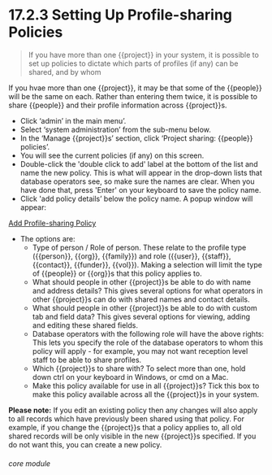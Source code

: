 # 17.2.3 Setting Up Profile-sharing Policies

> If you have more than one {{project}} in your system, it is possible to set up policies to dictate which parts of profiles (if any) can be shared, and by whom

If you hvae more than one {{project}}, it may be that some of the {{people}} will be the same on each. Rather than entering them twice, it is possible to share {{people}} and their profile information across {{project}}s.

- Click ‘admin’ in the main menu’.
- Select ‘system administration’ from the sub-menu below.
- In the ‘Manage {{project}}s’ section, click ‘Project sharing: {{people}} policies’.
- You will see the current policies (if any) on this screen.
- Double-click the 'double click to add' label at the bottom of the list and name the new policy. This is what will appear in the drop-down lists that database operators see, so make sure the names are clear. When you have done that, press 'Enter' on your keyboard to save the policy name.
- Click 'add policy details’ below the policy name. A popup window will appear:

[Add Profile-sharing Policy](17.2.3a.png)

- The options are:
  - Type of person / Role of person. These relate to the profile type ({{person}}, {{org}}, {{family}}) and role ({{user}}, {{staff}}, {{contact}}, {{funder}}, {{vol}}). Making a selection will limit the type of {{people}} or {{org}}s that this policy applies to.
  -	What should people in other {{project}}s be able to do with name and address details? This gives several options for what operators in other {{project}}s can do with shared names and contact details.
  - What should people in other {{project}}s be able to do with custom tab and field data? This gives several options for viewing, adding and editing these shared fields.
  - Database operators with the following role will have the above rights: This lets you specify the role of the database operators to whom this policy will apply - for example, you may not want reception level staff to be able to share profiles.
  - Which {{project}}s to share with? To select more than one, hold down ctrl on your keyboard in Windows, or cmd on a Mac.
  - Make this policy available for use in all {{project}}s? Tick this box to make this policy available across all the {{project}}s in your system.
 

**Please note:** If you edit an existing policy then any changes will also apply to all records which have previously been shared using that policy. For example, if you change the {{project}}s that a policy applies to, all old shared records will be only visible in the new {{project}}s specified. If you do not want this, you can create a new policy. 


###### core module
